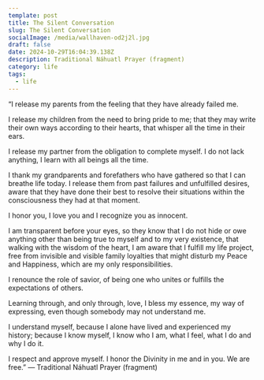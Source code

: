 ```yaml
---
template: post
title: The Silent Conversation
slug: The Silent Conversation
socialImage: /media/wallhaven-od2j2l.jpg
draft: false
date: 2024-10-29T16:04:39.138Z
description: Traditional Náhuatl Prayer (fragment)
category: life
tags:
  - life
---
```

“I release my parents from the feeling that they have already failed me.

I release my children from the need to bring pride to me; that they may write their own ways according to their hearts, that whisper all the time in their ears.

I release my partner from the obligation to complete myself. I do not lack anything, I learn with all beings all the time.

I thank my grandparents and forefathers who have gathered so that I can breathe life today. I release them from past failures and unfulfilled desires, aware that they have done their best to resolve their situations within the consciousness they had at that moment.

I honor you, I love you and I recognize you as innocent.

I am transparent before your eyes, so they know that I do not hide or owe anything other than being true to myself and to my very existence, that walking with the wisdom of the heart, I am aware that I fulfill my life project, free from invisible and visible family loyalties that might disturb my Peace and Happiness, which are my only responsibilities.

I renounce the role of savior, of being one who unites or fulfills the expectations of others.

Learning through, and only through, love, I bless my essence, my way of expressing, even though somebody may not understand me.

I understand myself, because I alone have lived and experienced my history; because I know myself, I know who I am, what I feel, what I do and why I do it.

I respect and approve myself.
I honor the Divinity in me and in you.
We are free.”
― Traditional Náhuatl Prayer (fragment)